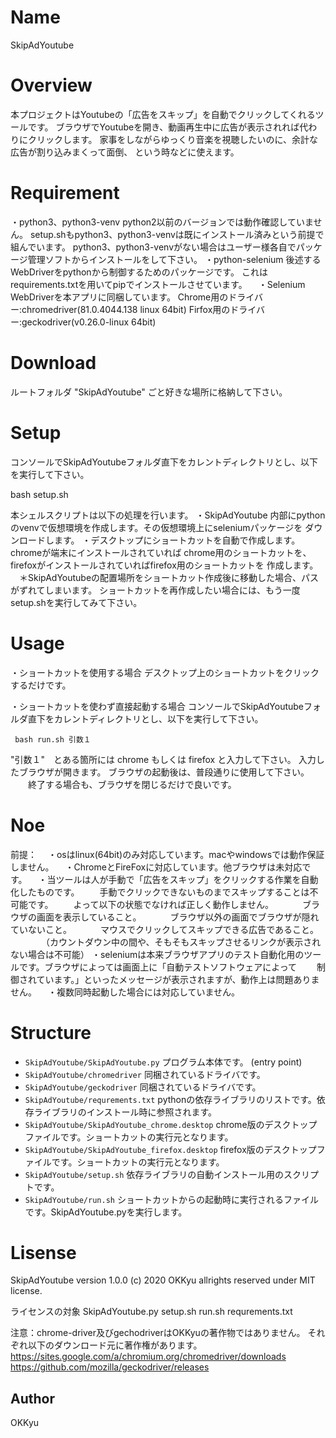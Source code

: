 # Name
 SkipAdYoutube

# Overview
 本プロジェクトはYoutubeの「広告をスキップ」を自動でクリックしてくれるツールです。
 ブラウザでYoutubeを開き、動画再生中に広告が表示されれば代わりにクリックします。
 家事をしながらゆっくり音楽を視聴したいのに、余計な広告が割り込みまくって面倒、
 という時などに使えます。

# Requirement
 ・python3、python3-venv
   python2以前のバージョンでは動作確認していません。
   setup.shもpython3、python3-venvは既にインストール済みという前提で組んでいます。
   python3、python3-venvがない場合はユーザー様各自でパッケージ管理ソフトからインストールをして下さい。
 ・python-selenium
   後述するWebDriverをpythonから制御するためのパッケージです。 
   これはrequirements.txtを用いてpipでインストールさせています。
　・Selenium WebDriverを本アプリに同梱しています。
     Chrome用のドライバー:chromedriver(81.0.4044.138 linux 64bit)
     Firfox用のドライバー:geckodriver(v0.26.0-linux 64bit)

# Download
  ルートフォルダ "SkipAdYoutube" ごと好きな場所に格納して下さい。

# Setup
 コンソールでSkipAdYoutubeフォルダ直下をカレントディレクトリとし、以下を実行して下さい。
 
   bash setup.sh
 
 本シェルスクリプトは以下の処理を行います。
 ・SkipAdYoutube 内部にpythonのvenvで仮想環境を作成します。その仮想環境上にseleniumパッケージを
   ダウンロードします。
 ・デスクトップにショートカットを自動で作成します。chromeが端末にインストールされていれば
   chrome用のショートカットを、firefoxがインストールされていればfirefox用のショートカットを
   作成します。
　＊SkipAdYoutubeの配置場所をショートカット作成後に移動した場合、パスがずれてしまいます。
   ショートカットを再作成したい場合には、もう一度setup.shを実行してみて下さい。

# Usage
 ・ショートカットを使用する場合
   デスクトップ上のショートカットをクリックするだけです。

 ・ショートカットを使わず直接起動する場合
   コンソールでSkipAdYoutubeフォルダ直下をカレントディレクトリとし、以下を実行して下さい。

     bash run.sh 引数１

   "引数１"　とある箇所には chrome もしくは firefox と入力して下さい。
   入力したブラウザが開きます。
   ブラウザの起動後は、普段通りに使用して下さい。
　　終了する場合も、ブラウザを閉じるだけで良いです。

# Noe
 前提：
　・osはlinux(64bit)のみ対応しています。macやwindowsでは動作保証しません。
　・ChromeとFireFoxに対応しています。他ブラウザは未対応です。
　・当ツールは人が手動で「広告をスキップ」をクリックする作業を自動化したものです。
　　手動でクリックできないものまでスキップすることは不可能です。
　　よって以下の状態でなければ正しく動作しません。
　　　ブラウザの画面を表示していること。
　　　ブラウザ以外の画面でブラウザが隠れていないこと。
　　　マウスでクリックしてスキップできる広告であること。
　　　　（カウントダウン中の間や、そもそもスキップさせるリンクが表示されない場合は不可能）
  ・seleniumは本来ブラウザアプリのテスト自動化用のツールです。ブラウザによっては画面上に「自動テストソフトウェアによって
　　制御されています。」といったメッセージが表示されますが、動作上は問題ありません。
　・複数同時起動した場合には対応していません。

# Structure

- `SkipAdYoutube/SkipAdYoutube.py` プログラム本体です。 (entry point)
- `SkipAdYoutube/chromedriver`     同梱されているドライバです。
- `SkipAdYoutube/geckodriver`      同梱されているドライバです。
- `SkipAdYoutube/requrements.txt`  pythonの依存ライブラリのリストです。依存ライブラリのインストール時に参照されます。
- `SkipAdYoutube/SkipAdYoutube_chrome.desktop`  chrome版のデスクトップファイルです。ショートカットの実行元となります。
- `SkipAdYoutube/SkipAdYoutube_firefox.desktop`  firefox版のデスクトップファイルです。ショートカットの実行元となります。
- `SkipAdYoutube/setup.sh`  依存ライブラリの自動インストール用のスクリプトです。
- `SkipAdYoutube/run.sh`    ショートカットからの起動時に実行されるファイルです。SkipAdYoutube.pyを実行します。

# Lisense
  SkipAdYoutube version 1.0.0
  (c) 2020 OKKyu allrights reserved under MIT license.

  ライセンスの対象
    SkipAdYoutube.py
    setup.sh
    run.sh
    requrements.txt

  注意：chrome-driver及びgechodriverはOKKyuの著作物ではありません。
       それぞれ以下のダウンロード元に著作権があります。
　　　　　https://sites.google.com/a/chromium.org/chromedriver/downloads
        https://github.com/mozilla/geckodriver/releases

## Author
OKKyu
